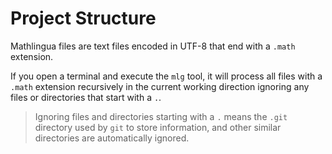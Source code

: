 # Project Structure

Mathlingua files are text files encoded in UTF-8 that end with a `.math` extension.

If you open a terminal and execute the `mlg` tool, it will process all files with a
`.math` extension recursively in the current working direction ignoring any files or
directories that start with a `.`.

> Ignoring files and directories starting with a `.` means the `.git` directory used
by `git` to store information, and other similar directories are automatically ignored.
